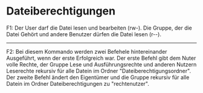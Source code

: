 # Dateiberechtigungen

F1: Der User darf die Datei lesen und bearbeiten (rw-). Die Gruppe, der die Datei Gehört und andere Benutzer dürfen die Datei lesen (r--).

---

F2: Bei diesem Kommando werden zwei Befehele hintereinander Ausgeführt, wenn der erste Erfolgreich war. Der erste Befehl gibt dem Nuter volle Rechte, der Gruppe Lese und Ausführungsrechte und anderen Nutzern Leserechte rekursiv für alle Datein im Ordner "Dateiberechtigungsordner". Der zweite Befehl ändert den Eigentümer und die Gruppe rekursiv für alle Datein im Ordner Dateiberechtigungen zu "rechtenutzer".
